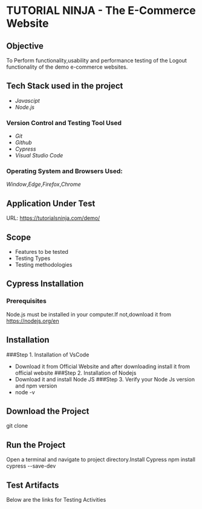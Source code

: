 # TUTORIAL NINJA - The E-Commerce Website
## Objective
To Perform functionality,usability and performance testing of the Logout functionality of the demo e-commerce websites.
## Tech Stack used in the project
* _Javascipt_
* _Node.js_
### Version Control and Testing Tool Used
* _Git_
* _Github_
* _Cypress_
* _Visual Studio Code_
### Operating System and Browsers Used:
_Window_,_Edge_,_Firefox_,_Chrome_
## Application Under Test
URL: https://tutorialsninja.com/demo/ 
## Scope
* Features to be tested
* Testing Types
* Testing methodologies
## Cypress Installation
### Prerequisites
Node.js must be installed in your computer.If not,download it from  https://nodejs.org/en 
## Installation
###Step 1. Installation of VsCode
* Download it from Official Website and after downloading install it from official website
###Step 2. Installation of Nodejs
* Download it and install Node JS
###Step 3. Verify your Node Js version and npm version
* node -v
## Download the Project
git clone
## Run the Project
Open a terminal and navigate to project directory.Install Cypress
npm install cypress --save-dev
## Test Artifacts
Below are the links for Testing Activities



